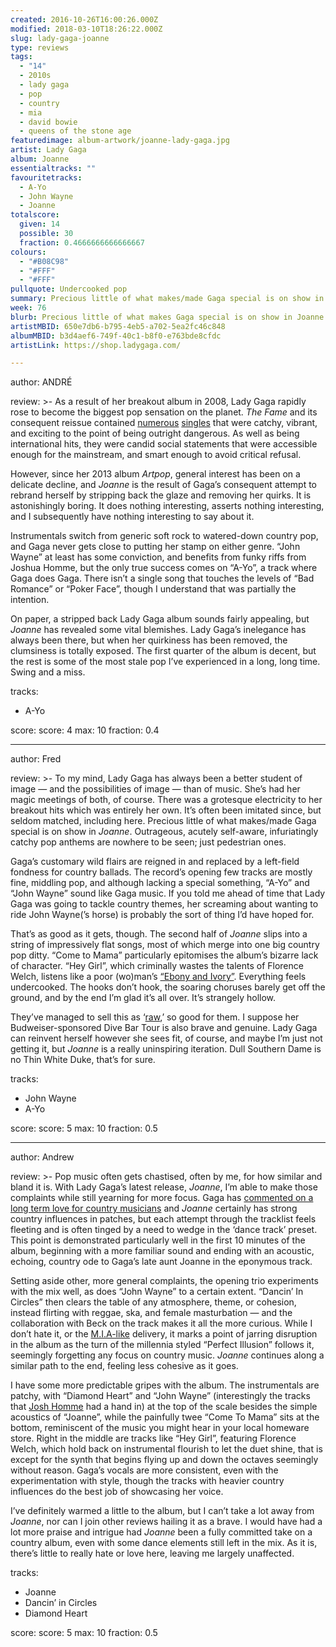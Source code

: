 ```yaml
---
created: 2016-10-26T16:00:26.000Z
modified: 2018-03-10T18:26:22.000Z
slug: lady-gaga-joanne
type: reviews
tags:
  - "14"
  - 2010s
  - lady gaga
  - pop
  - country
  - mia
  - david bowie
  - queens of the stone age
featuredimage: album-artwork/joanne-lady-gaga.jpg
artist: Lady Gaga
album: Joanne
essentialtracks: ""
favouritetracks:
  - A-Yo
  - John Wayne
  - Joanne
totalscore:
  given: 14
  possible: 30
  fraction: 0.4666666666666667
colours:
  - "#B08C98"
  - "#FFF"
  - "#FFF"
pullquote: Undercooked pop
summary: Precious little of what makes/made Gaga special is on show in Joanne. Outrageous, acutely self-aware, infuriatingly catchy pop anthems are nowhere to be seen; just pedestrian ones. Gaga’s customary wild flairs are reigned in and replaced by a left-field fondness for country ballads.
week: 76
blurb: Precious little of what makes Gaga special is on show in Joanne. Outrageous, infuriatingly catchy pop anthems are nowhere to be seen; just pedestrian ones.
artistMBID: 650e7db6-b795-4eb5-a702-5ea2fc46c848
albumMBID: b3d4aef6-749f-40c1-b8f0-e763bde8cfdc
artistLink: https://shop.ladygaga.com/

---
```


author: ANDRÉ

review: >-
  As a result of her breakout album in 2008, Lady Gaga rapidly rose to become the biggest pop sensation on the planet. *The Fame* and its consequent reissue contained [numerous](https://www.youtube.com/watch?v=2Abk1jAONjw) [singles](https://www.youtube.com/watch?v=d2smz_1L2_0) that were catchy, vibrant, and exciting to the point of being outright dangerous. As well as being international hits, they were candid social statements that were accessible enough for the mainstream, and smart enough to avoid critical refusal. 
  
  However, since her 2013 album *Artpop*, general interest has been on a delicate decline, and *Joanne* is the result of Gaga’s consequent attempt to rebrand herself by stripping back the glaze and removing her quirks. It is astonishingly boring. It does nothing interesting, asserts nothing interesting, and I subsequently have nothing interesting to say about it. 
  
  Instrumentals switch from generic soft rock to watered-down country pop, and Gaga never gets close to putting her stamp on either genre. “John Wayne” at least has some conviction, and benefits from funky riffs from Joshua Homme, but the only true success comes on “A-Yo”, a track where Gaga does Gaga. There isn’t a single song that touches the levels of “Bad Romance” or “Poker Face”, though I understand that was partially the intention. 
  
  On paper, a stripped back Lady Gaga album sounds fairly appealing, but *Joanne* has revealed some vital blemishes. Lady Gaga’s inelegance has always been there, but when her quirkiness has been removed, the clumsiness is totally exposed. The first quarter of the album is decent, but the rest is some of the most stale pop I’ve experienced in a long, long time. Swing and a miss.

tracks:
  - A-Yo

score:
  score: 4
  max: 10
  fraction: 0.4

---
author: Fred

review: >-
  To my mind, Lady Gaga has always been a better student of image — and the possibilities of image — than of music. She’s had her magic meetings of both, of course. There was a grotesque electricity to her breakout hits which was entirely her own. It’s often been imitated since, but seldom matched, including here. Precious little of what makes/made Gaga special is on show in *Joanne*. Outrageous, acutely self-aware, infuriatingly catchy pop anthems are nowhere to be seen; just pedestrian ones. 
  
  Gaga’s customary wild flairs are reigned in and replaced by a left-field fondness for country ballads. The record’s opening few tracks are mostly fine, middling pop, and although lacking a special something, “A-Yo” and “John Wayne” sound like Gaga music. If you told me ahead of time that Lady Gaga was going to tackle country themes, her screaming about wanting to ride John Wayne(’s horse) is probably the sort of thing I’d have hoped for. 
  
  That’s as good as it gets, though. The second half of *Joanne* slips into a string of impressively flat songs, most of which merge into one big country pop ditty. “Come to Mama” particularly epitomises the album’s bizarre lack of character. “Hey Girl”, which criminally wastes the talents of Florence Welch, listens like a poor (wo)man’s [“Ebony and Ivory”](https://www.youtube.com/watch?v=TZtiJN6yiik). Everything feels undercooked. The hooks don’t hook, the soaring choruses barely get off the ground, and by the end I’m glad it’s all over. It’s strangely hollow. 
  
  They’ve managed to sell this as ‘[raw](http://www.rollingstone.com/music/features/mark-ronson-on-lady-gagas-raw-and-exposed-joanne-w445356),’ so good for them. I suppose her Budweiser-sponsored Dive Bar Tour is also brave and genuine. Lady Gaga can reinvent herself however she sees fit, of course, and maybe I’m just not getting it, but *Joanne* is a really uninspiring iteration. Dull Southern Dame is no Thin White Duke, that’s for sure.

tracks:
  - John Wayne
  - ­A-Yo

score:
  score: 5
  max: 10
  fraction: 0.5

---
author: Andrew

review: >-
  Pop music often gets chastised, often by me, for how similar and bland it is. With Lady Gaga’s latest release, *Joanne*, I’m able to make those complaints while still yearning for more focus. Gaga has [commented on a long term love for country musicians](http://www.rollingstone.com/country/news/lady-gaga-talks-garth-brooks-fandom-country-influences-w445181) and *Joanne* certainly has strong country influences in patches, but each attempt through the tracklist feels fleeting and is often tinged by a need to wedge in the ‘dance track’ preset. This point is demonstrated particularly well in the first 10 minutes of the album, beginning with a more familiar sound and ending with an acoustic, echoing, country ode to Gaga’s late aunt Joanne in the eponymous track. 
  
  Setting aside other, more general complaints, the opening trio experiments with the mix well, as does “John Wayne” to a certain extent. “Dancin’ In Circles” then clears the table of any atmosphere, theme, or cohesion, instead flirting with reggae, ska, and female masturbation — and the collaboration with Beck on the track makes it all the more curious. While I don’t hate it, or the [M.I.A-like](/reviews/mia-aim/) delivery, it marks a point of jarring disruption in the album as the turn of the millennia styled “Perfect Illusion” follows it, seemingly forgetting any focus on country music. *Joanne* continues along a similar path to the end, feeling less cohesive as it goes.

  I have some more predictable gripes with the album. The instrumentals are patchy, with “Diamond Heart” and “John Wayne” (interestingly the tracks that [Josh Homme](/reviews/queens-of-the-stone-age-like-clockwork/) had a hand in) at the top of the scale besides the simple acoustics of “Joanne”, while the painfully twee “Come To Mama” sits at the bottom, reminiscent of the music you might hear in your local homeware store. Right in the middle are tracks like “Hey Girl”, featuring Florence Welch, which hold back on instrumental flourish to let the duet shine, that is except for the synth that begins flying up and down the octaves seemingly without reason. Gaga’s vocals are more consistent, even with the experimentation with style, though the tracks with heavier country influences do the best job of showcasing her voice. 
  
  I’ve definitely warmed a little to the album, but I can’t take a lot away from *Joanne*, nor can I join other reviews hailing it as a brave. I would have had a lot more praise and intrigue had *Joanne* been a fully committed take on a country album, even with some dance elements still left in the mix. As it is, there’s little to really hate or love here, leaving me largely unaffected.

tracks:
  - Joanne
  - ­Dancin’ in Circles
  - ­Diamond Heart
  
score:
  score: 5
  max: 10
  fraction: 0.5
